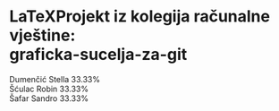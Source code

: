 # LaTeXProjekt iz kolegija računalne vještine: <br/>graficka-sucelja-za-git
Dumenčić Stella 33.33%<br/>
Šćulac Robin 33.33%<br/>
Šafar Sandro 33.33%

